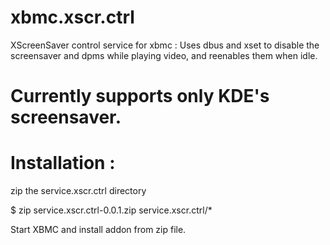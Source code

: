 xbmc.xscr.ctrl
==============

XScreenSaver control service for xbmc : Uses dbus and xset to disable the screensaver and dpms while playing video, and reenables them when idle.

Currently supports only KDE's screensaver.
==============

Installation :
==============

zip the service.xscr.ctrl directory

$ zip service.xscr.ctrl-0.0.1.zip service.xscr.ctrl/*

Start XBMC and install addon from zip file.


